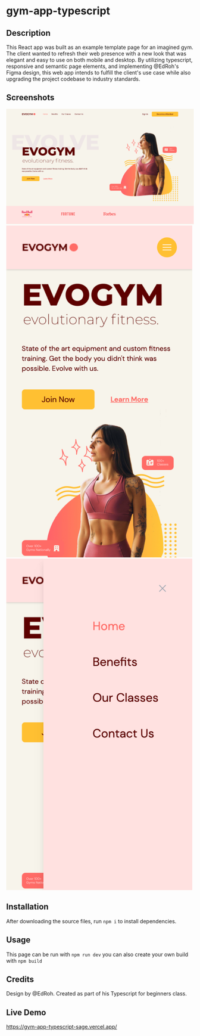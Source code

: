 # gym-app-typescript

## Description

This React app was built as an example template page for an imagined gym. The client wanted to refresh their web presence with a new look that was elegant and easy to use on both mobile and desktop. By utilizing typescript, responsive and semantic page elements, and implementing @EdRoh's Figma design, this web app intends to fulfill the client's use case while also upgrading the project codebase to industry standards.

## Screenshots

<img src="./src/assets/screenshots/gym_desktop.png" width="700">

<img src="./src/assets/screenshots/gym_mobile.png" width="500">
<img src="./src/assets/screenshots/gym_mobilemenu.png" width="500">

## Installation

After downloading the source files, run `npm i` to install dependencies.

## Usage

This page can be run with `npm run dev` you can also create your own build with `npm build`

## Credits

Design by @EdRoh. Created as part of his Typescript for beginners class.

## Live Demo

https://gym-app-typescript-sage.vercel.app/
